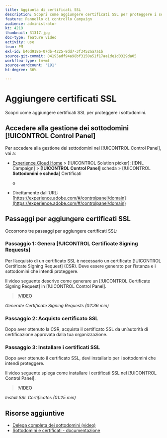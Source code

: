 ```yaml
---
title: Aggiunta di certificati SSL
description: Scopri come aggiungere certificati SSL per proteggere i sottodomini.
feature: Pannello di controllo Campaign
audience: administrator
kt: 4219
thumbnail: 31317.jpg
doc-type: feature video
activity: use
team: PM
exl-id: b46d9186-07db-4225-8dd7-3f3452aa7a1b
source-git-commit: 84195adf94a98bf3150a51f17aa1de1d0329da05
workflow-type: tm+mt
source-wordcount: '191'
ht-degree: 36%

---
```


# Aggiungere certificati SSL

Scopri come aggiungere certificati SSL per proteggere i sottodomini.

## Accedere alla gestione dei sottodomini [!UICONTROL Control Panel]

Per accedere alla gestione dei sottodomini nel [!UICONTROL Control Panel], vai a:

* [Experience Cloud Home](https://experience.adobe.com/#/home) >  [!UICONTROL Solution picker]:  [!DNL Campaign] >  **[!UICONTROL Control Panel]** scheda >  [!UICONTROL **Sottodomini e scheda**] Certificati

   o
* Direttamente dall’URL: [https://experience.adobe.com/#/controlpanel/domain](https://experience.adobe.com/#/controlpanel/domain)

## Passaggi per aggiungere certificati SSL

Occorrono tre passaggi per aggiungere certificati SSL:

### Passaggio 1: Genera [!UICONTROL Certificate Signing Requests]

Per l’acquisto di un certificato SSL è necessario un certificato [!UICONTROL Certificate Signing Request] (CSR). Deve essere generato per l’istanza e i sottodomini che intendi proteggere.

Il video seguente descrive come generare un [!UICONTROL Certificate Signing Request] in [!UICONTROL Control Panel].

>[!VIDEO](https://video.tv.adobe.com/v/31317?quality=12)

*Generate Certificate Signing Requests (02:36 min)*

### Passaggio 2: Acquisto certificato SSL

Dopo aver ottenuto la CSR, acquista il certificato SSL da un’autorità di certificazione approvata dalla tua organizzazione.

### Passaggio 3: Installare i certificati SSL

Dopo aver ottenuto il certificato SSL, devi installarlo per i sottodomini che intendi proteggere.

Il video seguente spiega come installare i certificati SSL nel [!UICONTROL Control Panel].

>[!VIDEO](https://video.tv.adobe.com/v/31166?quality=12)

*Install SSL Certificates (01:25 min)*

## Risorse aggiuntive

* [Delega completa dei sottodomini (video)](./subdomain-delegation.md)
* [Sottodomini e certificati - documentazione](https://experienceleague.adobe.com/docs/control-panel/using/subdomains-and-certificates/renewing-subdomain-certificate.html?lang=en)
